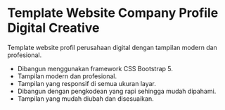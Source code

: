 # Template Website Company Profile Digital Creative

Template website profil perusahaan digital dengan tampilan modern dan profesional.

-	Dibangun menggunakan framework CSS Bootstrap 5.
-	Tampilan modern dan profesional.
-	Tampilan yang responsif di semua ukuran layar.
-	Dibangun dengan pengkodean yang rapi sehingga mudah dipahami.
- Tampilan yang mudah diubah dan disesuaikan.
